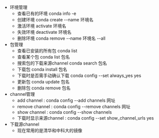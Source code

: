 - 环境管理  
  - 查看已有的环境 conda info -e  
  - 创建环境 conda create --name 环境名  
  - 激活环境 activate 环境名  
  - 失效环境 deactivate 环境名  
  - 删除环境 conda remove --name 环境名 --all  
- 包管理  
  - 查看已安装的所有包 conda list  
  - 查看某个包 conda list 包名  
  - 搜索包的下载来源channel  conda search 包名  
  - 下载包 conda install 包名  
  - 下载时是否需手动确认下载 conda config --set always_yes yes  
  - 更新包 conda update 包名  
  - 删除包 conda remove 包名  
- channel管理  
  - add channel : conda config --add channels 网址  
  - remove channel : conda config --remove channels 网址  
  - show channel : conda config --show channels  
  - 下载时显示来源channel : conda config --set show_channel_urls yes  
- 下载源channel  
  - 现在常用的是清华和中科大的镜像  
